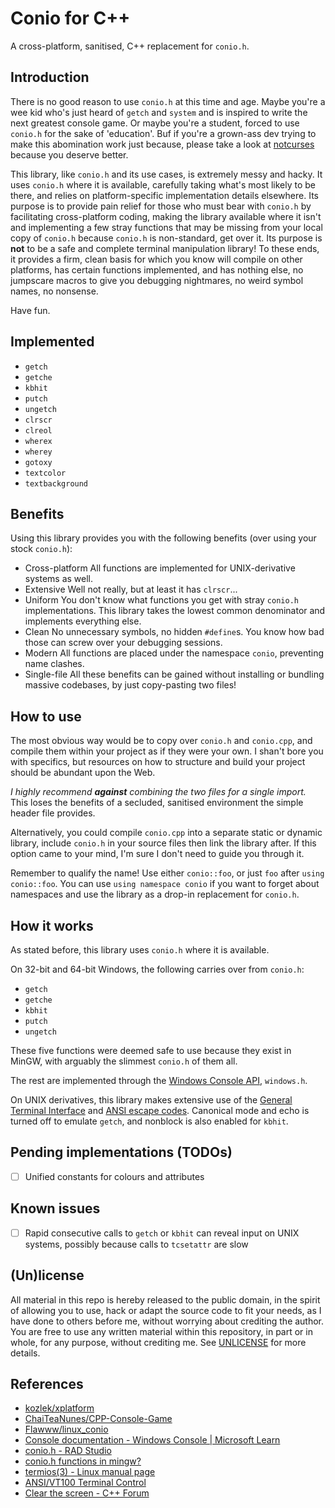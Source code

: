 # Conio for C++

A cross-platform, sanitised, C++ replacement for `conio.h`.

## Introduction

There is no good reason to use `conio.h` at this time and age. Maybe you're a
wee kid who's just heard of `getch` and `system` and is inspired to write the
next greatest console game. Or maybe you're a student, forced to use `conio.h`
for the sake of 'education'. Buf if you're a grown-ass dev trying to make this
abomination work just because, please take a look at
[notcurses](https://github.com/dankamongmen/notcurses) because you deserve
better.

This library, like `conio.h` and its use cases, is extremely messy and hacky.
It uses `conio.h` where it is available, carefully taking what's most likely to
be there, and relies on platform-specific implementation details elsewhere. Its
purpose is to provide pain relief for those who must bear with `conio.h` by
facilitating cross-platform coding, making the library available where it isn't
and implementing a few stray functions that may be missing from your local copy
of `conio.h` because `conio.h` is non-standard, get over it. Its purpose is
**not** to be a safe and complete terminal manipulation library! To these ends,
it provides a firm, clean basis for which you know will compile on other
platforms, has certain functions implemented, and has nothing else, no jumpscare
macros to give you debugging nightmares, no weird symbol names, no nonsense.

Have fun.

## Implemented

- `getch`
- `getche`
- `kbhit`
- `putch`
- `ungetch`
- `clrscr`
- `clreol`
- `wherex`
- `wherey`
- `gotoxy`
- `textcolor`
- `textbackground`

## Benefits

Using this library provides you with the following benefits (over using your
stock `conio.h`):

- Cross-platform
  All functions are implemented for UNIX-derivative systems as well.
- Extensive
  Well not really, but at least it has `clrscr`...
- Uniform
  You don't know what functions you get with stray `conio.h` implementations.
  This library takes the lowest common denominator and implements everything
  else.
- Clean
  No unnecessary symbols, no hidden `#define`s. You know how bad those can
  screw over your debugging sessions.
- Modern
  All functions are placed under the namespace `conio`, preventing name clashes.
- Single-file
  All these benefits can be gained without installing or bundling massive
  codebases, by just copy-pasting two files!

## How to use

The most obvious way would be to copy over `conio.h` and `conio.cpp`, and
compile them within your project as if they were your own. I shan't bore you
with specifics, but resources on how to structure and build your project should
be abundant upon the Web.

_I highly recommend **against** combining the two files for a single import._
This loses the benefits of a secluded, sanitised environment the simple header
file provides.

Alternatively, you could compile `conio.cpp` into a separate static or dynamic
library, include `conio.h` in your source files then link the library after. If
this option came to your mind, I'm sure I don't need to guide you through it.

Remember to qualify the name! Use either `conio::foo`, or just `foo` after
`using conio::foo`. You can use `using namespace conio` if you want to forget
about namespaces and use the library as a drop-in replacement for `conio.h`.

## How it works

As stated before, this library uses `conio.h` where it is available.

On 32-bit and 64-bit Windows, the following carries over from `conio.h`:

- `getch`
- `getche`
- `kbhit`
- `putch`
- `ungetch`

These five functions were deemed safe to use because they exist in MinGW, with
arguably the slimmest `conio.h` of them all.

The rest are implemented through the
[Windows Console API](https://learn.microsoft.com/en-us/windows/console/),
`windows.h`.

On UNIX derivatives, this library makes extensive use of the [General Terminal
Interface](https://pubs.opengroup.org/onlinepubs/7908799/xbd/termios.html) and
[ANSI escape codes](https://en.wikipedia.org/wiki/ANSI_escape_code). Canonical
mode and echo is turned off to emulate `getch`, and nonblock is also enabled
for `kbhit`.

## Pending implementations (TODOs)

- [ ] Unified constants for colours and attributes

## Known issues

- [ ] Rapid consecutive calls to `getch` or `kbhit` can reveal input on UNIX
  systems, possibly because calls to `tcsetattr` are slow

## (Un)license

All material in this repo is hereby released to the public domain, in the
spirit of allowing you to use, hack or adapt the source code to fit your needs,
as I have done to others before me, without worrying about crediting the author.
You are free to use any written material within this repository, in part or in
whole, for any purpose, without crediting me. See [UNLICENSE](./UNLICENSE) for
more details.

## References

- [kozlek/xplatform](https://github.com/kozlek/xplatform/blob/master/XPlatform.c)
- [ChaiTeaNunes/CPP-Console-Game](https://github.com/ChaiTeaNunes/CPP-Console-Game/blob/master/platform_conio.cpp)
- [Flawww/linux_conio](https://github.com/Flawww/linux_conio/blob/main/linux_conio.cpp)
- [Console documentation - Windows Console | Microsoft Learn](https://learn.microsoft.com/en-us/windows/console/)
- [conio.h - RAD Studio](https://docwiki.embarcadero.com/RADStudio/Alexandria/en/Conio.h_Index)
- [conio.h functions in mingw?](https://cboard.cprogramming.com/cplusplus-programming/93806-conio-h-functions-mingw.html#post672795)
- [termios(3) - Linux manual page](https://man7.org/linux/man-pages/man3/termios.3.html)
- [ANSI/VT100 Terminal Control](https://www2.ccs.neu.edu/research/gpc/VonaUtils/vona/terminal/vtansi.htm)
- [Clear the screen - C++ Forum](https://cplusplus.com/forum/articles/10515/)
